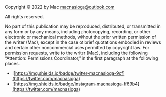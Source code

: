 Copyright © 2022 by Mac <macnasioga@outlook.com>

All rights reserved.

No part of this publication may be reproduced, distributed, or transmitted in any form or by any means, including photocopying, recording, or other electronic or mechanical methods, without the prior written permission of the writer (Mac), except in the case of brief quotations embodied in reviews and certain other noncommercial uses permitted by copyright law. For permission requests, write to the writer (Mac), including the following “Attention: Permissions Coordinator,” in the first paragraph at the following places.
- ![https://img.shields.io/badge/twitter-macnasioga-9cf](https://twitter.com/macnasioga)
- ![https://img.shields.io/badge/instagram-macnasioga-ff69b4](https://twitter.com/macnasioga)
